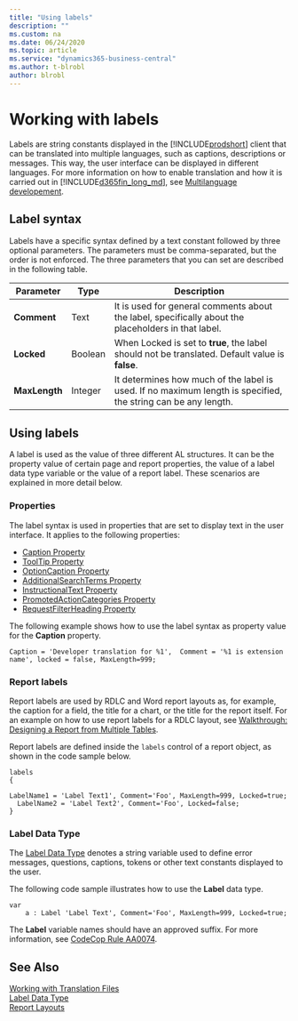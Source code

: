 ```yaml
---
title: "Using labels"
description: ""
ms.custom: na
ms.date: 06/24/2020
ms.topic: article
ms.service: "dynamics365-business-central"
ms.author: t-blrobl
author: blrobl
---
```


# Working with labels

Labels are string constants displayed in the [!INCLUDE[prodshort](includes/prodshort.md)] client that can be translated into multiple languages, such as captions, descriptions or messages. This way, the user interface can be displayed in different languages. For more information on how to enable translation and how it is carried out in [!INCLUDE[d365fin_long_md](includes/d365fin_long_md.md)], see [Multilanguage developement](devenv-work-with-translation-files.md).

## Label syntax

Labels have a specific syntax defined by a text constant followed by three optional parameters. The parameters must be comma-separated, but the order is not enforced. The three parameters that you can set are described in the following table.


| Parameter   | Type  | Description|
|-------------|-------|--------------|
|**Comment**  |Text   | It is used for general comments about the label, specifically about the placeholders in that label.|
|**Locked**   |Boolean|  When Locked is set to **true**, the label should not be translated. Default value is **false**.|
|**MaxLength**|Integer|It determines how much of the label is used. If no maximum length is specified, the string can be any length.|


## Using labels

A label is used as the value of three different AL structures. It can be the property value of certain page and report properties, the value of a label data type variable or the value of a report label. These scenarios are explained in more detail below.

### Properties

The label syntax is used in properties that are set to display text in the user interface. It applies to the following properties:

- [Caption Property](properties/devenv-caption-property.md)
- [ToolTip Property](properties/devenv-tooltip-property.md)
- [OptionCaption Property](properties/devenv-optioncaption-property.md)
- [AdditionalSearchTerms Property](properties/devenv-additionalsearchterms-property.md)
- [InstructionalText Property](properties/devenv-instructionaltext-property.md)
- [PromotedActionCategories Property](properties/devenv-promotedactioncategories-property.md)
- [RequestFilterHeading Property](properties/devenv-requestfilterheading-property.md)

The following example shows how to use the label syntax as property value for the **Caption** property.

```
Caption = 'Developer translation for %1',  Comment = '%1 is extension name', locked = false, MaxLength=999;
```

### Report labels

Report labels are used by RDLC and Word report layouts as, for example, the caption for a field, the title for a chart, or the title for the report itself. For an example on how to use report labels for a RDLC layout, see [Walkthrough: Designing a Report from Multiple Tables](devenv-walktrough-designing-reports-multiple-tables.md).

Report labels are defined inside the `labels` control of a report object, as shown in the code sample below.

```
labels
{
  LabelName1 = 'Label Text1', Comment='Foo', MaxLength=999, Locked=true;
  LabelName2 = 'Label Text2', Comment='Foo', Locked=false;
} 
```

### Label Data Type

The [Label Data Type](methods-auto/label/label-data-type.md) denotes a string variable used to define error messages, questions, captions, tokens or other text constants displayed to the user. 

The following code sample illustrates how to use the **Label** data type.

```
var
    a : Label 'Label Text', Comment='Foo', MaxLength=999, Locked=true;
```

The **Label** variable names should have an approved suffix. For more information, see [CodeCop Rule AA0074](analyzers/codecop-aa0074-textconstlabelvariablenamesshouldhaveapprovedsuffix.md).


## See Also
[Working with Translation Files](devenv-work-with-translation-files.md)  
[Label Data Type](methods-auto/label/label-data-type.md)   
[Report Layouts](devenv-report-design-overview.md#report-layouts)